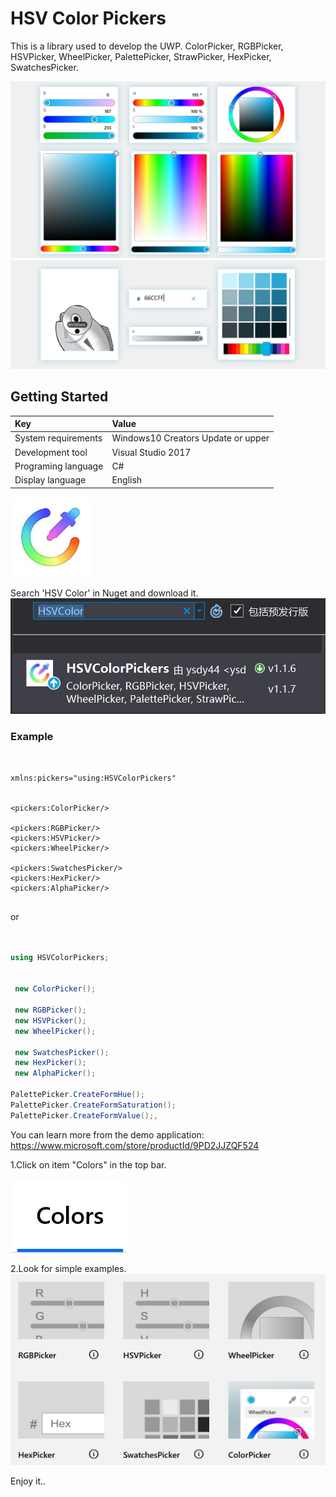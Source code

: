 # HSV Color Pickers

This is a library used to develop the UWP.
ColorPicker, RGBPicker, HSVPicker, WheelPicker, PalettePicker, StrawPicker, HexPicker, SwatchesPicker.

![](https://github.com/ysdy44/HSVColorPickers-Nuget-UWP/blob/master/ScreenShot/ScreenShot001.png)
![](https://github.com/ysdy44/HSVColorPickers-Nuget-UWP/blob/master/ScreenShot/ScreenShot003.png)


## Getting Started

|Key|Value|
|:-|:-|
|System requirements| Windows10 Creators Update or upper|
|Development tool|Visual Studio 2017|
|Programing language|C#|
|Display language|English|

  ![](https://github.com/ysdy44/HSVColorPickers-Nuget-UWP/blob/master/ScreenShot/logo.png)


Search 'HSV Color' in Nuget and download it.
  ![](https://github.com/ysdy44/HSVColorPickers-Nuget-UWP/blob/master/ScreenShot/Thumbnails000.jpg)

### Example

```xaml


xmlns:pickers="using:HSVColorPickers"


<pickers:ColorPicker/>

<pickers:RGBPicker/>
<pickers:HSVPicker/>
<pickers:WheelPicker/>

<pickers:SwatchesPicker/>
<pickers:HexPicker/>
<pickers:AlphaPicker/>
 

```
or 

```csharp


using HSVColorPickers;


 new ColorPicker();

 new RGBPicker();
 new HSVPicker();
 new WheelPicker();

 new SwatchesPicker();
 new HexPicker();
 new AlphaPicker();

PalettePicker.CreateFormHue();
PalettePicker.CreateFormSaturation();
PalettePicker.CreateFormValue();,


```


You can learn more from the demo application:
https://www.microsoft.com/store/productId/9PD2JJZQF524


1.Click on item "Colors" in the top bar.

  ![](https://github.com/ysdy44/HSVColorPickers-Nuget-UWP/blob/master/ScreenShot/Thumbnails001.jpg)


2.Look for simple examples.
    ![](https://github.com/ysdy44/HSVColorPickers-Nuget-UWP/blob/master/ScreenShot/Thumbnails002.jpg)

Enjoy it..
